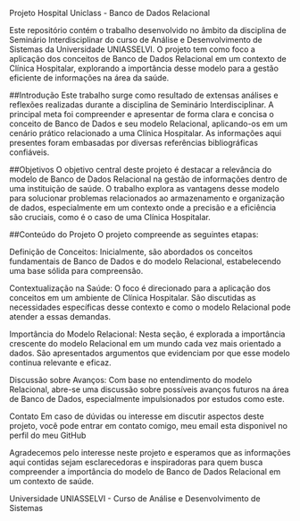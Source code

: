 Projeto Hospital Uniclass - Banco de Dados Relacional

Este repositório contém o trabalho desenvolvido no âmbito da disciplina de Seminário Interdisciplinar do curso de Análise e Desenvolvimento de Sistemas da Universidade UNIASSELVI. O projeto tem como foco a aplicação dos conceitos de Banco de Dados Relacional em um contexto de Clínica Hospitalar, explorando a importância desse modelo para a gestão eficiente de informações na área da saúde.

##Introdução
Este trabalho surge como resultado de extensas análises e reflexões realizadas durante a disciplina de Seminário Interdisciplinar. A principal meta foi compreender e apresentar de forma clara e concisa o conceito de Banco de Dados e seu modelo Relacional, aplicando-os em um cenário prático relacionado a uma Clínica Hospitalar. As informações aqui presentes foram embasadas por diversas referências bibliográficas confiáveis.

##Objetivos
O objetivo central deste projeto é destacar a relevância do modelo de Banco de Dados Relacional na gestão de informações dentro de uma instituição de saúde. O trabalho explora as vantagens desse modelo para solucionar problemas relacionados ao armazenamento e organização de dados, especialmente em um contexto onde a precisão e a eficiência são cruciais, como é o caso de uma Clínica Hospitalar.

##Conteúdo do Projeto
O projeto compreende as seguintes etapas:

Definição de Conceitos: Inicialmente, são abordados os conceitos fundamentais de Banco de Dados e do modelo Relacional, estabelecendo uma base sólida para compreensão.

Contextualização na Saúde: O foco é direcionado para a aplicação dos conceitos em um ambiente de Clínica Hospitalar. São discutidas as necessidades específicas desse contexto e como o modelo Relacional pode atender a essas demandas.

Importância do Modelo Relacional: Nesta seção, é explorada a importância crescente do modelo Relacional em um mundo cada vez mais orientado a dados. São apresentados argumentos que evidenciam por que esse modelo continua relevante e eficaz.

Discussão sobre Avanços: Com base no entendimento do modelo Relacional, abre-se uma discussão sobre possíveis avanços futuros na área de Banco de Dados, especialmente impulsionados por estudos como este.



Contato
Em caso de dúvidas ou interesse em discutir aspectos deste projeto, você pode entrar em contato comigo, meu email esta disponivel no perfil do meu GitHub

Agradecemos pelo interesse neste projeto e esperamos que as informações aqui contidas sejam esclarecedoras e inspiradoras para quem busca compreender a importância do modelo de Banco de Dados Relacional em um contexto de saúde.

Universidade UNIASSELVI - Curso de Análise e Desenvolvimento de Sistemas
